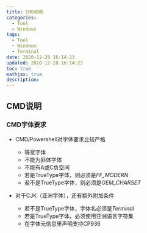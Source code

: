```yaml
---
title: CMD说明
categories:
  - Tool
  - Windows
tags:
  - Tool
  -	Windows
  -	Terminal
date: 2020-12-28 16:14:23
updated: 2020-12-28 16:14:23
toc: true
mathjax: true
description: 
---
```


##	CMD说明

###	CMD字体要求

-	CMD/Powershell对字体要求比较严格
	-	等宽字体
	-	不能为斜体字体
	-	不能有A或C负空间
	-	若是TrueType字体，则必须是*FF_MODERN*
	-	若不是TrueType字体，则必须是*OEM_CHARSET*

-	对于CJK（亚洲字体），还有额外附加条件
	-	若不是TrueType字体，字体名必须是*Terminal*
	-	若是TrueType字体，必须使用亚洲语言字符集
	-	在字体元信息里声明支持CP936









